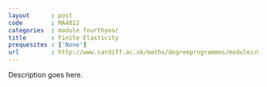 ```yaml
---
layout      : post
code        : MA4012
categories  : module fourthyear
title       : Finite Elasticity
prequesites : ['None']
url         : http://www.cardiff.ac.uk/maths/degreeprogrammes/modules/ma4012.html
---
```

Description goes here.
